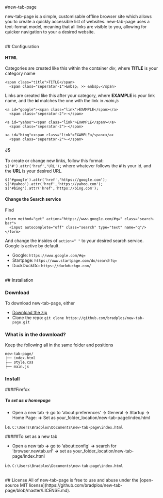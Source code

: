 #new-tab-page

new-tab-page is a simple, customisable offline browser site which allows you to create a quickly accessible list of websites. new-tab-page uses a text-format model, meaning that all links are visible to you, allowing for quicker navigation to your a desired website.

<br>
## Configuration

#### HTML
Categories are created like this within the container _div_, where __TITLE__ is your category name

```
<span class="title">TITLE</span>
  <span class="seperator-1">&nbsp; >> &nbsp;</span>
```
Links are created like this after your category, where __EXAMPLE__ is your link name, and the __id__ matches the one with the link in _main.js_
```
<a id="google"><span class="link">EXAMPLE</span></a>
  <span class="seperator-2">-</span>

<a id="yahoo"><span class="link">EXAMPLE</span></a>
  <span class="seperator-2">-</span>

<a id="bing"><span class="link">EXAMPLE</span></a>
  <span class="seperator-2">-</span>

```

#### JS
To create or change new links, follow this format:
`$('#').attr('href','URL');`
where whatever follows the __#__ is your id, and the __URL__ is your desired URL.

```
$('#google').attr('href','https://google.com');
$('#yahoo').attr('href','https://yahoo.com');
$('#bing').attr('href','https://bing.com');
```

#### Change the Search service
Find
```
<form method="get" action="https://www.google.com/#q=" class="search-bar">
  <input autocomplete="off" class="search" type="text" name="q"/>
</form>
```
And change the insides of `action=" "` to your desired search service. Google is active by default.

- Google: `https://www.google.com/#q=`
- Startpage: `https://www.startpage.com/do/search?q=`
- DuckDuckGo: `https://duckduckgo.com/`

<br>
## Installation

### Download
To download new-tab-page, either
- [Download the zip](https://github.com/Bradplos/new-tab-page/archive/master.zip)
- Clone the repo: `git clone https://github.com/bradplos/new-tab-page.git`


### What is in the download?
Keep the following all in the same folder and positions
```
new-tab-page/
├── index.html
├── style.css
├── main.js
```

### Install

####Firefox
##### To set as a homepage
- Open a new tab __->__ go to 'about:preferences' __->__ General __->__ Startup __->__ Home Page: __->__ Set as your_folder_location/new-tab-page/index.html

i.e. `C:\Users\Bradplos\Documents\new-tab-page\index.html`

#####To set as a new tab
- Open a new tab __->__ go to 'about:config' __->__ search for 'browser.newtab.url' __->__ set as your_folder_location/new-tab-page/index.html

i.e. `C:\Users\Bradplos\Documents\new-tab-page\index.html`

<br>
## License
All of new-tab-page is free to use and abuse under the [open-source MIT license](https://github.com/bradplos/new-tab-page/blob/master/LICENSE.md).
